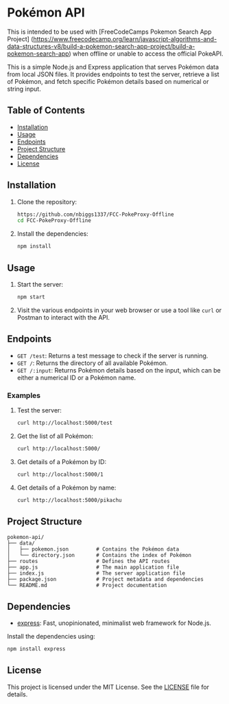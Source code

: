 
# Pokémon API

This is intended to be used with [FreeCodeCamps Pokemon Search App Project] (https://www.freecodecamp.org/learn/javascript-algorithms-and-data-structures-v8/build-a-pokemon-search-app-project/build-a-pokemon-search-app) when offline or unable to access the official PokeAPI.

This is a simple Node.js and Express application that serves Pokémon data from local JSON files.
It provides endpoints to test the server, retrieve a list of Pokémon, and fetch specific Pokémon details based on numerical or string input.


## Table of Contents
- [Installation](#installation)
- [Usage](#usage)
- [Endpoints](#endpoints)
- [Project Structure](#project-structure)
- [Dependencies](#dependencies)
- [License](#license)

## Installation

1. Clone the repository:
    ```sh
    https://github.com/nbiggs1337/FCC-PokeProxy-Offline
    cd FCC-PokeProxy-Offline
    ```

2. Install the dependencies:
    ```sh
    npm install
    ```

## Usage

1. Start the server:
    ```sh
    npm start
    ```

2. Visit the various endpoints in your web browser or use a tool like `curl` or Postman to interact with the API.

## Endpoints

- `GET /test`: Returns a test message to check if the server is running.
- `GET /`: Returns the directory of all available Pokémon.
- `GET /:input`: Returns Pokémon details based on the input, which can be either a numerical ID or a Pokémon name.

### Examples

1. Test the server:
    ```sh
    curl http://localhost:5000/test
    ```

2. Get the list of all Pokémon:
    ```sh
    curl http://localhost:5000/
    ```

3. Get details of a Pokémon by ID:
    ```sh
    curl http://localhost:5000/1
    ```

4. Get details of a Pokémon by name:
    ```sh
    curl http://localhost:5000/pikachu
    ```

## Project Structure

```
pokemon-api/
├── data/
│   ├── pokemon.json         # Contains the Pokémon data
│   └── directory.json       # Contains the index of Pokémon
├── routes                   # Defines the API routes
├── app.js                   # The main application file
├── index.js                 # The server application file
├── package.json             # Project metadata and dependencies
└── README.md                # Project documentation
```

## Dependencies

- [express](https://www.npmjs.com/package/express): Fast, unopinionated, minimalist web framework for Node.js.

Install the dependencies using:
```sh
npm install express
```

## License

This project is licensed under the MIT License. See the [LICENSE](LICENSE) file for details.

